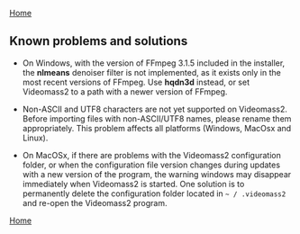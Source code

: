 [Home](index.md)

## Known problems and solutions

- On Windows, with the version of FFmpeg 3.1.5 included in the installer, the **nlmeans** denoiser filter is not implemented, 
as it exists only in the most recent versions of FFmpeg. Use **hqdn3d** instead, or set Videomass2 to a path with a newer version of FFmpeg.

- Non-ASCII and UTF8 characters are not yet supported on Videomass2. Before importing files with non-ASCII/UTF8 names, 
please rename them appropriately. This problem affects all platforms (Windows, MacOsx and Linux).

- On MacOSx, if there are problems with the Videomass2 configuration folder, or when the configuration file version 
changes during updates with a new version of the program, the warning windows may disappear immediately when Videomass2 
is started. One solution is to permanently delete the configuration folder located in ```~ / .videomass2``` and re-open 
the Videomass2 program.

[Home](index.md)
